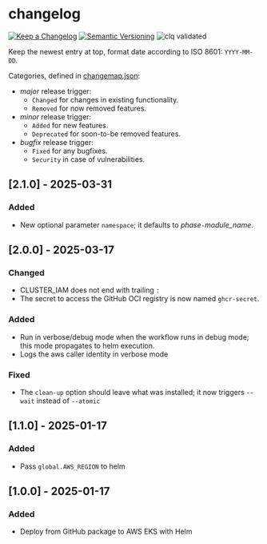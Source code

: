 # changelog

[![Keep a Changelog](https://img.shields.io/badge/Keep%20a%20Changelog-1.0.0-informational)](https://keepachangelog.com/en/1.0.0/)
[![Semantic Versioning](https://img.shields.io/badge/Sematic%20Versioning-2.0.0-informational)](https://semver.org/spec/v2.0.0.html)
![clq validated](https://img.shields.io/badge/clq-validated-success)

Keep the newest entry at top, format date according to ISO 8601: `YYYY-MM-DD`.

Categories, defined in [changemap.json](.github/clq/changemap.json):

- *major* release trigger:
  - `Changed` for changes in existing functionality.
  - `Removed` for now removed features.
- *minor* release trigger:
  - `Added` for new features.
  - `Deprecated` for soon-to-be removed features.
- *bugfix* release trigger:
  - `Fixed` for any bugfixes.
  - `Security` in case of vulnerabilities.

## [2.1.0] - 2025-03-31

### Added

- New optional parameter `namespace`; it defaults to *phase*`-`*module_name*.

## [2.0.0] - 2025-03-17

### Changed

- CLUSTER_IAM does not end with trailing `:`
- The secret to access the GitHub OCI registry is now named `ghcr-secret`.

### Added

- Run in verbose/debug mode when the workflow runs in debug mode; this mode propagates to helm execution.
- Logs the aws caller identity in verbose mode

### Fixed

- The `clean-up` option should leave what was installed; it now triggers `--wait` instead of `--atomic`

## [1.1.0] - 2025-01-17

### Added

- Pass `global.AWS_REGION` to helm

## [1.0.0] - 2025-01-17

### Added

- Deploy from GitHub package to AWS EKS with Helm

